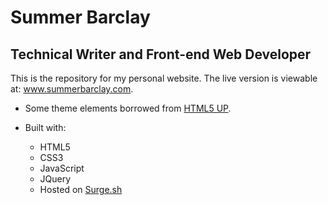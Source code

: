 # Summer Barclay
## Technical Writer and Front-end Web Developer

This is the repository for my personal website. The live version is viewable at:
www.summerbarclay.com.

- Some theme elements borrowed from [HTML5 UP](https://html5up.net).

- Built with:
  - HTML5
  - CSS3
  - JavaScript
  - JQuery
  - Hosted on [Surge.sh](http://surge.sh)